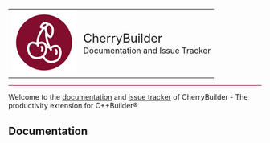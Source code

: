 <section>
<table border="0">
  <tr>
    <td>
        <img src="img/cherrybuilder_128.png">
    </td>
    <td>
        <font size ="5">
            CherryBuilder
        </font>
        <br>
        <font size="3">
            Documentation and Issue Tracker
        </font>
    </td> 
  </tr>
</table>

<hr style="border: none; height: 1px; color: #820d2d; background: #820d2d;"/>
</section>

Welcome to the [documentation](#Documentation) and [issue tracker](https://github.com/FlKo/CherryBuilder-Doc/issues) of CherryBuilder - The productivity extension for C++Builder®

## Documentation